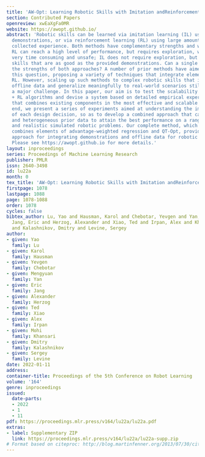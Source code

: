```yaml
---
title: 'AW-Opt: Learning Robotic Skills with Imitation andReinforcement at Scale'
section: Contributed Papers
openreview: xwEaXgFa0MR
website: https://awopt.github.io/
abstract: 'Robotic skills can be learned via imitation learning (IL) using user-provided
  demonstrations, or via reinforcement learning (RL) using large amounts of autonomously
  collected experience. Both methods have complementary strengths and weaknesses:
  RL can reach a high level of performance, but requires exploration, which can be
  very time consuming and unsafe; IL does not require exploration, but only learns
  skills that are as good as the provided demonstrations. Can a single method combine
  the strengths of both approaches? A number of prior methods have aimed to address
  this question, proposing a variety of techniques that integrate elements of IL and
  RL. However, scaling up such methods to complex robotic skills that integrate diverse
  offline data and generalize meaningfully to real-world scenarios still presents
  a major challenge. In this paper, our aim is to test the scalability of prior IL
  + RL algorithms and devise a system based on detailed empirical experimentation
  that combines existing components in the most effective and scalable way.  To that
  end, we present a series of experiments aimed at understanding the implications
  of each design decision, so as to develop a combined approach that can utilize demonstrations
  and heterogeneous prior data to attain the best performance on a range of real-world
  and realistic simulated robotic problems. Our complete method, which we call AW-Opt,
  combines elements of advantage-weighted regression and QT-Opt, providing a unified
  approach for integrating demonstrations and offline data for robotic manipulation.
  Please see https://awopt.github.io for more details.'
layout: inproceedings
series: Proceedings of Machine Learning Research
publisher: PMLR
issn: 2640-3498
id: lu22a
month: 0
tex_title: 'AW-Opt: Learning Robotic Skills with Imitation andReinforcement at Scale'
firstpage: 1078
lastpage: 1088
page: 1078-1088
order: 1078
cycles: false
bibtex_author: Lu, Yao and Hausman, Karol and Chebotar, Yevgen and Yan, Mengyuan and
  Jang, Eric and Herzog, Alexander and Xiao, Ted and Irpan, Alex and Khansari, Mohi
  and Kalashnikov, Dmitry and Levine, Sergey
author:
- given: Yao
  family: Lu
- given: Karol
  family: Hausman
- given: Yevgen
  family: Chebotar
- given: Mengyuan
  family: Yan
- given: Eric
  family: Jang
- given: Alexander
  family: Herzog
- given: Ted
  family: Xiao
- given: Alex
  family: Irpan
- given: Mohi
  family: Khansari
- given: Dmitry
  family: Kalashnikov
- given: Sergey
  family: Levine
date: 2022-01-11
address:
container-title: Proceedings of the 5th Conference on Robot Learning
volume: '164'
genre: inproceedings
issued:
  date-parts:
  - 2022
  - 1
  - 11
pdf: https://proceedings.mlr.press/v164/lu22a/lu22a.pdf
extras:
- label: Supplementary ZIP
  link: https://proceedings.mlr.press/v164/lu22a/lu22a-supp.zip
# Format based on citeproc: http://blog.martinfenner.org/2013/07/30/citeproc-yaml-for-bibliographies/
---
```

